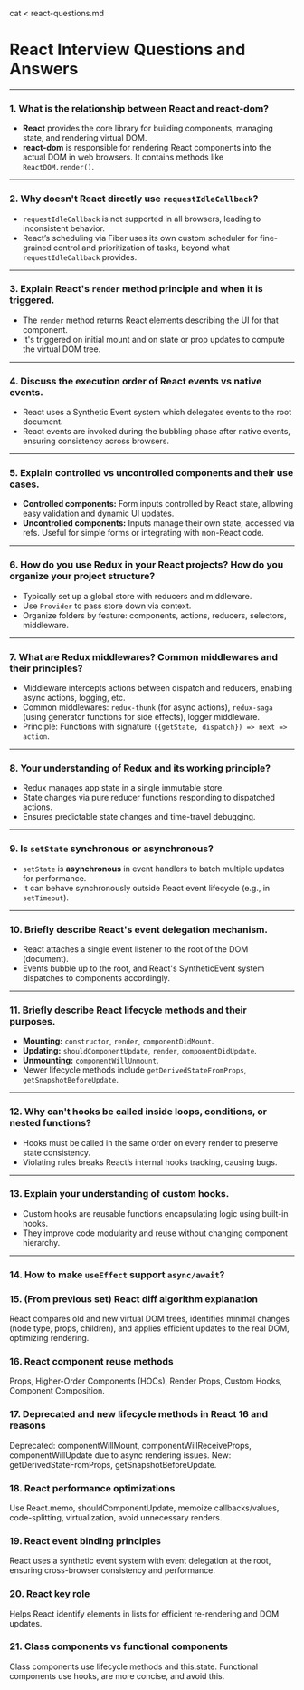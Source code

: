 cat <<EOF > react-questions.md
# React Interview Questions and Answers

---

### 1. What is the relationship between React and react-dom?  
- **React** provides the core library for building components, managing state, and rendering virtual DOM.  
- **react-dom** is responsible for rendering React components into the actual DOM in web browsers. It contains methods like `ReactDOM.render()`.

---

### 2. Why doesn't React directly use `requestIdleCallback`?  
- `requestIdleCallback` is not supported in all browsers, leading to inconsistent behavior.  
- React’s scheduling via Fiber uses its own custom scheduler for fine-grained control and prioritization of tasks, beyond what `requestIdleCallback` provides.

---

### 3. Explain React's `render` method principle and when it is triggered.  
- The `render` method returns React elements describing the UI for that component.  
- It's triggered on initial mount and on state or prop updates to compute the virtual DOM tree.

---

### 4. Discuss the execution order of React events vs native events.  
- React uses a Synthetic Event system which delegates events to the root document.  
- React events are invoked during the bubbling phase after native events, ensuring consistency across browsers.

---

### 5. Explain controlled vs uncontrolled components and their use cases.  
- **Controlled components:** Form inputs controlled by React state, allowing easy validation and dynamic UI updates.  
- **Uncontrolled components:** Inputs manage their own state, accessed via refs. Useful for simple forms or integrating with non-React code.

---

### 6. How do you use Redux in your React projects? How do you organize your project structure?  
- Typically set up a global store with reducers and middleware.  
- Use `Provider` to pass store down via context.  
- Organize folders by feature: components, actions, reducers, selectors, middleware.

---

### 7. What are Redux middlewares? Common middlewares and their principles?  
- Middleware intercepts actions between dispatch and reducers, enabling async actions, logging, etc.  
- Common middlewares: `redux-thunk` (for async actions), `redux-saga` (using generator functions for side effects), logger middleware.  
- Principle: Functions with signature `({getState, dispatch}) => next => action`.

---

### 8. Your understanding of Redux and its working principle?  
- Redux manages app state in a single immutable store.  
- State changes via pure reducer functions responding to dispatched actions.  
- Ensures predictable state changes and time-travel debugging.

---

### 9. Is `setState` synchronous or asynchronous?  
- `setState` is **asynchronous** in event handlers to batch multiple updates for performance.  
- It can behave synchronously outside React event lifecycle (e.g., in `setTimeout`).

---

### 10. Briefly describe React's event delegation mechanism.  
- React attaches a single event listener to the root of the DOM (document).  
- Events bubble up to the root, and React's SyntheticEvent system dispatches to components accordingly.

---

### 11. Briefly describe React lifecycle methods and their purposes.  
- **Mounting:** `constructor`, `render`, `componentDidMount`.  
- **Updating:** `shouldComponentUpdate`, `render`, `componentDidUpdate`.  
- **Unmounting:** `componentWillUnmount`.  
- Newer lifecycle methods include `getDerivedStateFromProps`, `getSnapshotBeforeUpdate`.

---

### 12. Why can't hooks be called inside loops, conditions, or nested functions?  
- Hooks must be called in the same order on every render to preserve state consistency.  
- Violating rules breaks React’s internal hooks tracking, causing bugs.

---

### 13. Explain your understanding of custom hooks.  
- Custom hooks are reusable functions encapsulating logic using built-in hooks.  
- They improve code modularity and reuse without changing component hierarchy.

---

### 14. How to make `useEffect` support `async/await`?  


### 15. (From previous set) React diff algorithm explanation
React compares old and new virtual DOM trees, identifies minimal changes (node type, props, children), and applies efficient updates to the real DOM, optimizing rendering.

### 16. React component reuse methods
Props, Higher-Order Components (HOCs), Render Props, Custom Hooks, Component Composition.

### 17. Deprecated and new lifecycle methods in React 16 and reasons
Deprecated: componentWillMount, componentWillReceiveProps, componentWillUpdate due to async rendering issues.
New: getDerivedStateFromProps, getSnapshotBeforeUpdate.

### 18. React performance optimizations
Use React.memo, shouldComponentUpdate, memoize callbacks/values, code-splitting, virtualization, avoid unnecessary renders.

### 19. React event binding principles
React uses a synthetic event system with event delegation at the root, ensuring cross-browser consistency and performance.

### 20. React key role
Helps React identify elements in lists for efficient re-rendering and DOM updates.

### 21. Class components vs functional components
Class components use lifecycle methods and this.state. Functional components use hooks, are more concise, and avoid this.

